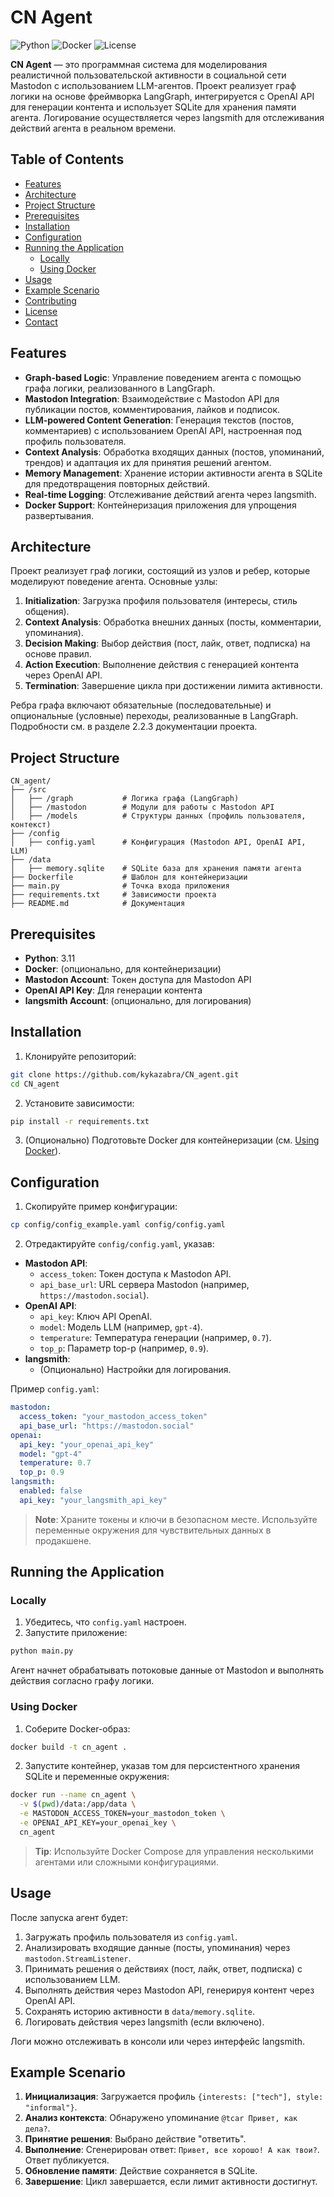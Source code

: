 # CN Agent

![Python](https://img.shields.io/badge/python-3.11-blue.svg)
![Docker](https://img.shields.io/badge/docker-supported-blue.svg)
![License](https://img.shields.io/badge/license-MIT-green.svg)

**CN Agent** — это программная система для моделирования реалистичной пользовательской активности в социальной сети Mastodon с использованием LLM-агентов. Проект реализует граф логики на основе фреймворка LangGraph, интегрируется с OpenAI API для генерации контента и использует SQLite для хранения памяти агента. Логирование осуществляется через langsmith для отслеживания действий агента в реальном времени.

## Table of Contents

- [Features](#features)
- [Architecture](#architecture)
- [Project Structure](#project-structure)
- [Prerequisites](#prerequisites)
- [Installation](#installation)
- [Configuration](#configuration)
- [Running the Application](#running-the-application)
  - [Locally](#locally)
  - [Using Docker](#using-docker)
- [Usage](#usage)
- [Example Scenario](#example-scenario)
- [Contributing](#contributing)
- [License](#license)
- [Contact](#contact)

## Features

- **Graph-based Logic**: Управление поведением агента с помощью графа логики, реализованного в LangGraph.
- **Mastodon Integration**: Взаимодействие с Mastodon API для публикации постов, комментирования, лайков и подписок.
- **LLM-powered Content Generation**: Генерация текстов (постов, комментариев) с использованием OpenAI API, настроенная под профиль пользователя.
- **Context Analysis**: Обработка входящих данных (постов, упоминаний, трендов) и адаптация их для принятия решений агентом.
- **Memory Management**: Хранение истории активности агента в SQLite для предотвращения повторных действий.
- **Real-time Logging**: Отслеживание действий агента через langsmith.
- **Docker Support**: Контейнеризация приложения для упрощения развертывания.

## Architecture

Проект реализует граф логики, состоящий из узлов и ребер, которые моделируют поведение агента. Основные узлы:

1. **Initialization**: Загрузка профиля пользователя (интересы, стиль общения).
2. **Context Analysis**: Обработка внешних данных (посты, комментарии, упоминания).
3. **Decision Making**: Выбор действия (пост, лайк, ответ, подписка) на основе правил.
4. **Action Execution**: Выполнение действия с генерацией контента через OpenAI API.
5. **Termination**: Завершение цикла при достижении лимита активности.

Ребра графа включают обязательные (последовательные) и опциональные (условные) переходы, реализованные в LangGraph. Подробности см. в разделе 2.2.3 документации проекта.

## Project Structure

```plaintext
CN_agent/
├── /src
│   ├── /graph           # Логика графа (LangGraph)
│   ├── /mastodon        # Модули для работы с Mastodon API
│   ├── /models          # Структуры данных (профиль пользователя, контекст)
├── /config
│   ├── config.yaml      # Конфигурация (Mastodon API, OpenAI API, LLM)
├── /data
│   ├── memory.sqlite    # SQLite база для хранения памяти агента
├── Dockerfile           # Шаблон для контейнеризации
├── main.py              # Точка входа приложения
├── requirements.txt     # Зависимости проекта
├── README.md            # Документация
```

## Prerequisites

- **Python**: 3.11
- **Docker**: (опционально, для контейнеризации)
- **Mastodon Account**: Токен доступа для Mastodon API
- **OpenAI API Key**: Для генерации контента
- **langsmith Account**: (опционально, для логирования)

## Installation

1. Клонируйте репозиторий:

```bash
git clone https://github.com/kykazabra/CN_agent.git
cd CN_agent
```

2. Установите зависимости:

```bash
pip install -r requirements.txt
```

3. (Опционально) Подготовьте Docker для контейнеризации (см. [Using Docker](#using-docker)).

## Configuration

1. Скопируйте пример конфигурации:

```bash
cp config/config_example.yaml config/config.yaml
```

2. Отредактируйте `config/config.yaml`, указав:

- **Mastodon API**:
  - `access_token`: Токен доступа к Mastodon API.
  - `api_base_url`: URL сервера Mastodon (например, `https://mastodon.social`).
- **OpenAI API**:
  - `api_key`: Ключ API OpenAI.
  - `model`: Модель LLM (например, `gpt-4`).
  - `temperature`: Температура генерации (например, `0.7`).
  - `top_p`: Параметр top-p (например, `0.9`).
- **langsmith**:
  - (Опционально) Настройки для логирования.

Пример `config.yaml`:

```yaml
mastodon:
  access_token: "your_mastodon_access_token"
  api_base_url: "https://mastodon.social"
openai:
  api_key: "your_openai_api_key"
  model: "gpt-4"
  temperature: 0.7
  top_p: 0.9
langsmith:
  enabled: false
  api_key: "your_langsmith_api_key"
```

> **Note**: Храните токены и ключи в безопасном месте. Используйте переменные окружения для чувствительных данных в продакшене.

## Running the Application

### Locally

1. Убедитесь, что `config.yaml` настроен.
2. Запустите приложение:

```bash
python main.py
```

Агент начнет обрабатывать потоковые данные от Mastodon и выполнять действия согласно графу логики.

### Using Docker

1. Соберите Docker-образ:

```bash
docker build -t cn_agent .
```

2. Запустите контейнер, указав том для персистентного хранения SQLite и переменные окружения:

```bash
docker run --name cn_agent \
  -v $(pwd)/data:/app/data \
  -e MASTODON_ACCESS_TOKEN=your_mastodon_token \
  -e OPENAI_API_KEY=your_openai_key \
  cn_agent
```

> **Tip**: Используйте Docker Compose для управления несколькими агентами или сложными конфигурациями.

## Usage

После запуска агент будет:

1. Загружать профиль пользователя из `config.yaml`.
2. Анализировать входящие данные (посты, упоминания) через `mastodon.StreamListener`.
3. Принимать решения о действиях (пост, лайк, ответ, подписка) с использованием LLM.
4. Выполнять действия через Mastodon API, генерируя контент через OpenAI API.
5. Сохранять историю активности в `data/memory.sqlite`.
6. Логировать действия через langsmith (если включено).

Логи можно отслеживать в консоли или через интерфейс langsmith.

## Example Scenario

1. **Инициализация**: Загружается профиль `{interests: ["tech"], style: "informal"}`.
2. **Анализ контекста**: Обнаружено упоминание `@tcar Привет, как дела?`.
3. **Принятие решения**: Выбрано действие "ответить".
4. **Выполнение**: Сгенерирован ответ: `Привет, все хорошо! А как твои?`. Ответ публикуется.
5. **Обновление памяти**: Действие сохраняется в SQLite.
6. **Завершение**: Цикл завершается, если лимит активности достигнут.
